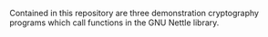 Contained in this repository are three demonstration cryptography programs which call functions in the GNU Nettle library.
